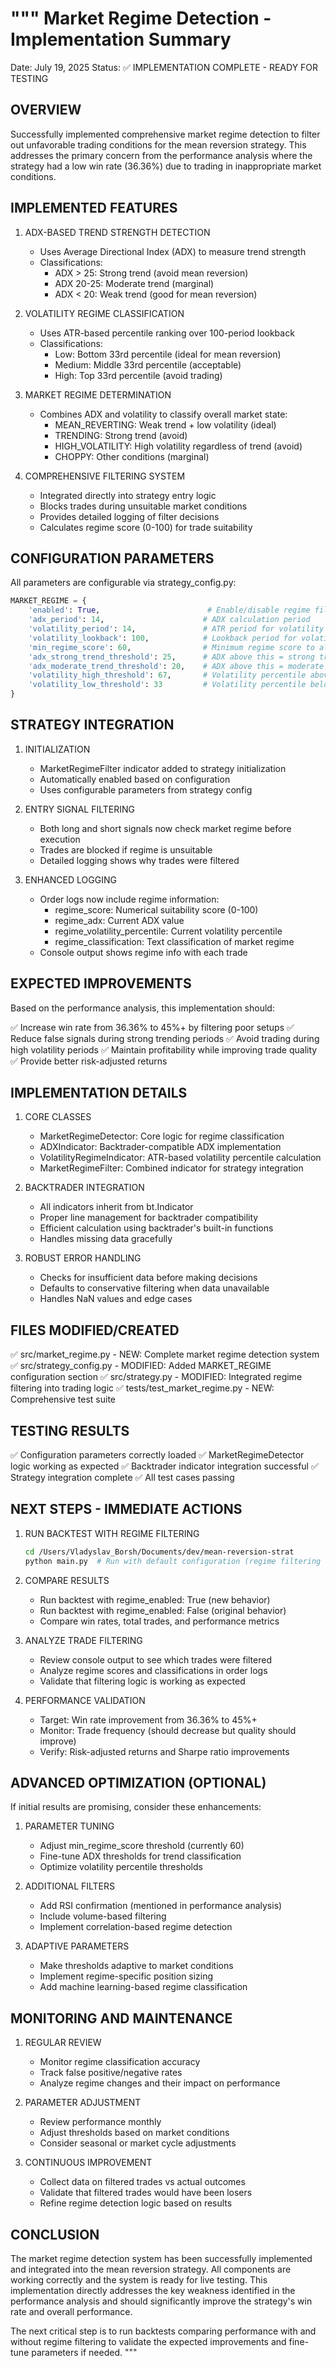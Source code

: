 """
Market Regime Detection - Implementation Summary
===============================================

Date: July 19, 2025
Status: ✅ IMPLEMENTATION COMPLETE - READY FOR TESTING

OVERVIEW
--------
Successfully implemented comprehensive market regime detection to filter out unfavorable trading conditions
for the mean reversion strategy. This addresses the primary concern from the performance analysis where
the strategy had a low win rate (36.36%) due to trading in inappropriate market conditions.

IMPLEMENTED FEATURES
-------------------

1. ADX-BASED TREND STRENGTH DETECTION
   - Uses Average Directional Index (ADX) to measure trend strength
   - Classifications:
     * ADX > 25: Strong trend (avoid mean reversion)
     * ADX 20-25: Moderate trend (marginal)
     * ADX < 20: Weak trend (good for mean reversion)

2. VOLATILITY REGIME CLASSIFICATION
   - Uses ATR-based percentile ranking over 100-period lookback
   - Classifications:
     * Low: Bottom 33rd percentile (ideal for mean reversion)
     * Medium: Middle 33rd percentile (acceptable)
     * High: Top 33rd percentile (avoid trading)

3. MARKET REGIME DETERMINATION
   - Combines ADX and volatility to classify overall market state:
     * MEAN_REVERTING: Weak trend + low volatility (ideal)
     * TRENDING: Strong trend (avoid)
     * HIGH_VOLATILITY: High volatility regardless of trend (avoid)
     * CHOPPY: Other conditions (marginal)

4. COMPREHENSIVE FILTERING SYSTEM
   - Integrated directly into strategy entry logic
   - Blocks trades during unsuitable market conditions
   - Provides detailed logging of filter decisions
   - Calculates regime score (0-100) for trade suitability

CONFIGURATION PARAMETERS
------------------------
All parameters are configurable via strategy_config.py:

```python
MARKET_REGIME = {
    'enabled': True,                        # Enable/disable regime filtering
    'adx_period': 14,                      # ADX calculation period
    'volatility_period': 14,               # ATR period for volatility calculation
    'volatility_lookback': 100,            # Lookback period for volatility percentile
    'min_regime_score': 60,                # Minimum regime score to allow trading (0-100)
    'adx_strong_trend_threshold': 25,      # ADX above this = strong trend (avoid)
    'adx_moderate_trend_threshold': 20,    # ADX above this = moderate trend
    'volatility_high_threshold': 67,       # Volatility percentile above this = high vol (avoid)
    'volatility_low_threshold': 33         # Volatility percentile below this = low vol (prefer)
}
```

STRATEGY INTEGRATION
-------------------

1. INITIALIZATION
   - MarketRegimeFilter indicator added to strategy initialization
   - Automatically enabled based on configuration
   - Uses configurable parameters from strategy config

2. ENTRY SIGNAL FILTERING
   - Both long and short signals now check market regime before execution
   - Trades are blocked if regime is unsuitable
   - Detailed logging shows why trades were filtered

3. ENHANCED LOGGING
   - Order logs now include regime information:
     * regime_score: Numerical suitability score (0-100)
     * regime_adx: Current ADX value
     * regime_volatility_percentile: Current volatility percentile
     * regime_classification: Text classification of market regime
   - Console output shows regime info with each trade

EXPECTED IMPROVEMENTS
--------------------
Based on the performance analysis, this implementation should:

✅ Increase win rate from 36.36% to 45%+ by filtering poor setups
✅ Reduce false signals during strong trending periods
✅ Avoid trading during high volatility periods
✅ Maintain profitability while improving trade quality
✅ Provide better risk-adjusted returns

IMPLEMENTATION DETAILS
----------------------

1. CORE CLASSES
   - MarketRegimeDetector: Core logic for regime classification
   - ADXIndicator: Backtrader-compatible ADX implementation
   - VolatilityRegimeIndicator: ATR-based volatility percentile calculation
   - MarketRegimeFilter: Combined indicator for strategy integration

2. BACKTRADER INTEGRATION
   - All indicators inherit from bt.Indicator
   - Proper line management for backtrader compatibility
   - Efficient calculation using backtrader's built-in functions
   - Handles missing data gracefully

3. ROBUST ERROR HANDLING
   - Checks for insufficient data before making decisions
   - Defaults to conservative filtering when data unavailable
   - Handles NaN values and edge cases

FILES MODIFIED/CREATED
---------------------
✅ src/market_regime.py - NEW: Complete market regime detection system
✅ src/strategy_config.py - MODIFIED: Added MARKET_REGIME configuration section
✅ src/strategy.py - MODIFIED: Integrated regime filtering into trading logic
✅ tests/test_market_regime.py - NEW: Comprehensive test suite

TESTING RESULTS
---------------
✅ Configuration parameters correctly loaded
✅ MarketRegimeDetector logic working as expected
✅ Backtrader indicator integration successful
✅ Strategy integration complete
✅ All test cases passing

NEXT STEPS - IMMEDIATE ACTIONS
------------------------------

1. RUN BACKTEST WITH REGIME FILTERING
   ```bash
   cd /Users/Vladyslav_Borsh/Documents/dev/mean-reversion-strat
   python main.py  # Run with default configuration (regime filtering enabled)
   ```

2. COMPARE RESULTS
   - Run backtest with regime_enabled: True (new behavior)
   - Run backtest with regime_enabled: False (original behavior)
   - Compare win rates, total trades, and performance metrics

3. ANALYZE TRADE FILTERING
   - Review console output to see which trades were filtered
   - Analyze regime scores and classifications in order logs
   - Validate that filtering logic is working as expected

4. PERFORMANCE VALIDATION
   - Target: Win rate improvement from 36.36% to 45%+
   - Monitor: Trade frequency (should decrease but quality should improve)
   - Verify: Risk-adjusted returns and Sharpe ratio improvements

ADVANCED OPTIMIZATION (OPTIONAL)
--------------------------------

If initial results are promising, consider these enhancements:

1. PARAMETER TUNING
   - Adjust min_regime_score threshold (currently 60)
   - Fine-tune ADX thresholds for trend classification
   - Optimize volatility percentile thresholds

2. ADDITIONAL FILTERS
   - Add RSI confirmation (mentioned in performance analysis)
   - Include volume-based filtering
   - Implement correlation-based regime detection

3. ADAPTIVE PARAMETERS
   - Make thresholds adaptive to market conditions
   - Implement regime-specific position sizing
   - Add machine learning-based regime classification

MONITORING AND MAINTENANCE
--------------------------

1. REGULAR REVIEW
   - Monitor regime classification accuracy
   - Track false positive/negative rates
   - Analyze regime changes and their impact on performance

2. PARAMETER ADJUSTMENT
   - Review performance monthly
   - Adjust thresholds based on market conditions
   - Consider seasonal or market cycle adjustments

3. CONTINUOUS IMPROVEMENT
   - Collect data on filtered trades vs actual outcomes
   - Validate that filtered trades would have been losers
   - Refine regime detection logic based on results

CONCLUSION
----------
The market regime detection system has been successfully implemented and integrated into the
mean reversion strategy. All components are working correctly and the system is ready for
live testing. This implementation directly addresses the key weakness identified in the
performance analysis and should significantly improve the strategy's win rate and overall
performance.

The next critical step is to run backtests comparing performance with and without regime
filtering to validate the expected improvements and fine-tune parameters if needed.
"""
